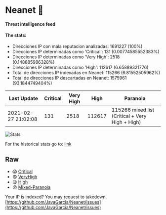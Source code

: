 # Neanet :hocho:
#### Threat intelligence feed
#### The stats:

- Direcciones IP con mala reputacion analizadas: 1691227 (100%)
- Direcciones IP determinadas como 'Critical':  131 (0.00774585552383%)
- Direcciones IP determinadas como 'Very High':  2518 (0.148885986328%)
- Direcciones IP determinadas como 'High':  112617 (6.65889321776)
- Total de direcciones IP indexadas en Neanet:  115266 (6.81552505962%)
- Total de direcciones IP descartadas en Neanet:  1575961 (93.1844749404%)

| Last Update | Critical | Very High | High | Paranoia |
| --- | --- | --- | --- | --- |
| 2021-02-27 21:02:08 | 131 | 2518 | 112617 | 115266 mixed list (Critical + Very High + High)|

![Stats](https://docs.google.com/spreadsheets/d/e/2PACX-1vSnaNMIXVabIpDJjufMlzH7poXnshF3mgd8Is1g9ytUEzVsP5my4Trn8f-xkoLLQ38xpL3HtmUexLo6/pubchart?oid=501124687&format=image)

For the historical stats go to: [link](/stats.csv)
## Raw
- :scream: [Critical](https://raw.githubusercontent.com/JavaGarcia/Neanet/master/blacklists/neanet_critical.txt)
- :fearful: [VeryHigh](https://raw.githubusercontent.com/JavaGarcia/Neanet/master/blacklists/neanet_veryHigh.txtt)
- :frowning: [High](https://raw.githubusercontent.com/JavaGarcia/Neanet/master/blacklists/neanet_high.txt)
- :dizzy_face: [Mixed-Paranoia](https://raw.githubusercontent.com/JavaGarcia/Neanet/master/blacklists/neanet_all.txt)


Your IP is indexed? You may request to takedown. [https://github.com/JavaGarcia/Neanet/issues](https://github.com/JavaGarcia/Neanet/issues)





























































































































































































































































































































































































































































































































































































































































































































































































































































































































































































































































































































































































































































































































































































































































































































































































































































































































































































































































































































































































































































































































































































































































































































































































































































































































































































































































































































































































































































































































































































































































































































































































































































































































































































































































































































































































































































































































































































































































































































































































































































































































































































































































































































































































































































































































































































































































































